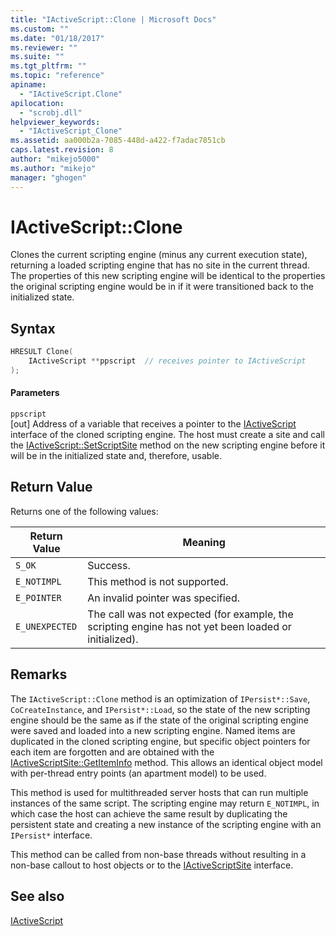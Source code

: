 ```yaml
---
title: "IActiveScript::Clone | Microsoft Docs"
ms.custom: ""
ms.date: "01/18/2017"
ms.reviewer: ""
ms.suite: ""
ms.tgt_pltfrm: ""
ms.topic: "reference"
apiname: 
  - "IActiveScript.Clone"
apilocation: 
  - "scrobj.dll"
helpviewer_keywords: 
  - "IActiveScript_Clone"
ms.assetid: aa000b2a-7085-448d-a422-f7adac7851cb
caps.latest.revision: 8
author: "mikejo5000"
ms.author: "mikejo"
manager: "ghogen"
---
```

# IActiveScript::Clone
Clones the current scripting engine (minus any current execution state), returning a loaded scripting engine that has no site in the current thread. The properties of this new scripting engine will be identical to the properties the original scripting engine would be in if it were transitioned back to the initialized state.  
  
## Syntax  
  
```cpp
HRESULT Clone(  
    IActiveScript **ppscript  // receives pointer to IActiveScript  
);  
```  
  
#### Parameters  
 `ppscript`  
 [out] Address of a variable that receives a pointer to the [IActiveScript](../../winscript/reference/iactivescript.md) interface of the cloned scripting engine. The host must create a site and call the [IActiveScript::SetScriptSite](../../winscript/reference/iactivescript-setscriptsite.md) method on the new scripting engine before it will be in the initialized state and, therefore, usable.  
  
## Return Value  
 Returns one of the following values:  
  
|Return Value|Meaning|  
|------------------|-------------|  
|`S_OK`|Success.|  
|`E_NOTIMPL`|This method is not supported.|  
|`E_POINTER`|An invalid pointer was specified.|  
|`E_UNEXPECTED`|The call was not expected (for example, the scripting engine has not yet been loaded or initialized).|  
  
## Remarks  
 The `IActiveScript::Clone` method is an optimization of `IPersist*::Save`, `CoCreateInstance`, and `IPersist*::Load`, so the state of the new scripting engine should be the same as if the state of the original scripting engine were saved and loaded into a new scripting engine. Named items are duplicated in the cloned scripting engine, but specific object pointers for each item are forgotten and are obtained with the [IActiveScriptSite::GetItemInfo](../../winscript/reference/iactivescriptsite-getiteminfo.md) method. This allows an identical object model with per-thread entry points (an apartment model) to be used.  
  
 This method is used for multithreaded server hosts that can run multiple instances of the same script. The scripting engine may return `E_NOTIMPL`, in which case the host can achieve the same result by duplicating the persistent state and creating a new instance of the scripting engine with an `IPersist*` interface.  
  
 This method can be called from non-base threads without resulting in a non-base callout to host objects or to the [IActiveScriptSite](../../winscript/reference/iactivescriptsite.md) interface.  
  
## See also  
 [IActiveScript](../../winscript/reference/iactivescript.md)